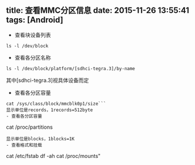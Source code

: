 title: 查看MMC分区信息
date: 2015-11-26 13:55:41
tags: [Android]
---
- 查看块设备列表
```
ls -l /dev/block
```
<!-- more -->
- 查看各分区名称
```
ls -l /dev/block/platform/[sdhci-tegra.3]/by-name
```
其中[sdhci-tegra.3]视具体设备而定
- 查看各分区容量
```
cat /sys/class/block/mmcblk0p1/size```
显示单位是records，1records=512byte
- 查看各分区容量
```
cat /proc/partitions
```
显示单位是blocks，1blocks=1K
- 查看格式和挂载
```
cat /etc/fstab
df -ah
cat /proc/mounts"
```
